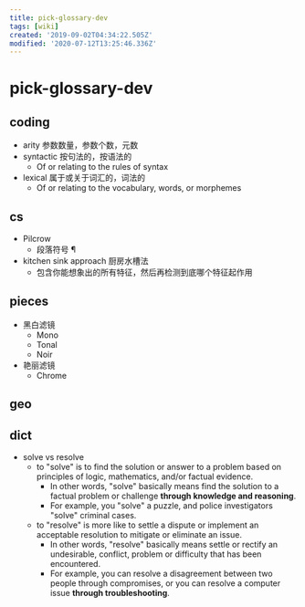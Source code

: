 ```yaml
---
title: pick-glossary-dev
tags: [wiki]
created: '2019-09-02T04:34:22.505Z'
modified: '2020-07-12T13:25:46.336Z'
---
```


# pick-glossary-dev

## coding

- arity 参数数量，参数个数，元数
- syntactic 按句法的，按语法的
  - Of or relating to the rules of syntax
- lexical 属于或关于词汇的，词法的
  - Of or relating to the vocabulary, words, or morphemes 

## cs

- Pilcrow	
  - 段落符号 ¶
- kitchen sink approach 厨房水槽法
  - 包含你能想象出的所有特征，然后再检测到底哪个特征起作用

## pieces

- 黑白滤镜
  - Mono
  - Tonal
  - Noir
- 艳丽滤镜
  - Chrome

## geo

## dict

- solve vs resolve
  - to "solve" is to find the solution or answer to a problem based on principles of logic, mathematics, and/or factual evidence.         
    - In other words, "solve" basically means find the solution to a factual problem or challenge **through knowledge and reasoning**.
    - For example, you "solve" a puzzle, and police investigators "solve" criminal cases. 
  - to "resolve" is more like to settle a dispute or implement an acceptable resolution to mitigate or eliminate an issue. 
    - In other words, "resolve" basically means settle or rectify an undesirable, conflict, problem or difficulty that has been encountered. 
    - For example, you can resolve a disagreement between two people through compromises, or you can resolve a computer issue **through troubleshooting**.
